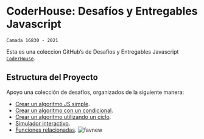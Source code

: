 # CoderHouse: Desafíos y Entregables Javascript

`Camada 16830 - 2021`

Esta es una coleccion GitHub’s de Desafios y Entregables Javascript [`CoderHouse`][coder].

## Estructura del Proyecto

Apoyo una colección de desafíos, organizados de la siguiente manera:

- [Crear un algoritmo JS simple][d1].
- [Crear un algoritmo con un condicional][d2].
- [Crear un algoritmo utilizando un ciclo][d3].
- [Simulador interactivo][d4].
- [Funciones relacionadas][d41]. ![favnew](https://img.icons8.com/ios/30/000000/new.png)

[coder]: https://www.coderhouse.com/
[d1]:    http://www.jumanchuk.com.ar/1.-Crear-un-algoritmo-JS-simple/
[d2]:    http://www.jumanchuk.com.ar/2.-Crear-un-algoritmo-con-un-condicional/
[d3]:    http://www.jumanchuk.com.ar/3.-Crear-un-algoritmo-utilizando-un-ciclo/
[d4]:    http://www.jumanchuk.com.ar/4.-Simulador-interactivo/
[d41]:   http://www.jumanchuk.com.ar/4.1-Funciones-relacionadas/

